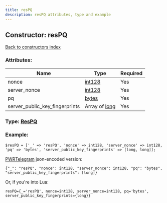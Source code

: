 ```yaml
---
title: resPQ
description: resPQ attributes, type and example
---
```

## Constructor: resPQ  
[Back to constructors index](index.md)



### Attributes:

| Name     |    Type       | Required |
|----------|---------------|----------|
|nonce|[int128](../types/int128.md) | Yes|
|server\_nonce|[int128](../types/int128.md) | Yes|
|pq|[bytes](../types/bytes.md) | Yes|
|server\_public\_key\_fingerprints|Array of [long](../types/long.md) | Yes|



### Type: [ResPQ](../types/ResPQ.md)


### Example:

```
$resPQ = ['_' => 'resPQ', 'nonce' => int128, 'server_nonce' => int128, 'pq' => 'bytes', 'server_public_key_fingerprints' => [long, long]];
```  

[PWRTelegram](https://pwrtelegram.xyz) json-encoded version:

```
{"_": "resPQ", "nonce": int128, "server_nonce": int128, "pq": "bytes", "server_public_key_fingerprints": [long]}
```


Or, if you're into Lua:  


```
resPQ={_='resPQ', nonce=int128, server_nonce=int128, pq='bytes', server_public_key_fingerprints={long}}

```


